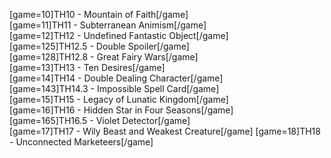 [game=10]TH10 - Mountain of Faith[/game]  
[game=11]TH11 - Subterranean Animism[/game]  
[game=12]TH12 - Undefined Fantastic Object[/game]  
[game=125]TH12.5 - Double Spoiler[/game]  
[game=128]TH12.8 - Great Fairy Wars[/game]  
[game=13]TH13 - Ten Desires[/game]  
[game=14]TH14 - Double Dealing Character[/game]  
[game=143]TH14.3 - Impossible Spell Card[/game]  
[game=15]TH15 - Legacy of Lunatic Kingdom[/game]  
[game=16]TH16 - Hidden Star in Four Seasons[/game]  
[game=165]TH16.5 - Violet Detector[/game]  
[game=17]TH17 - Wily Beast and Weakest Creature[/game]
[game=18]TH18 - Unconnected Marketeers[/game]